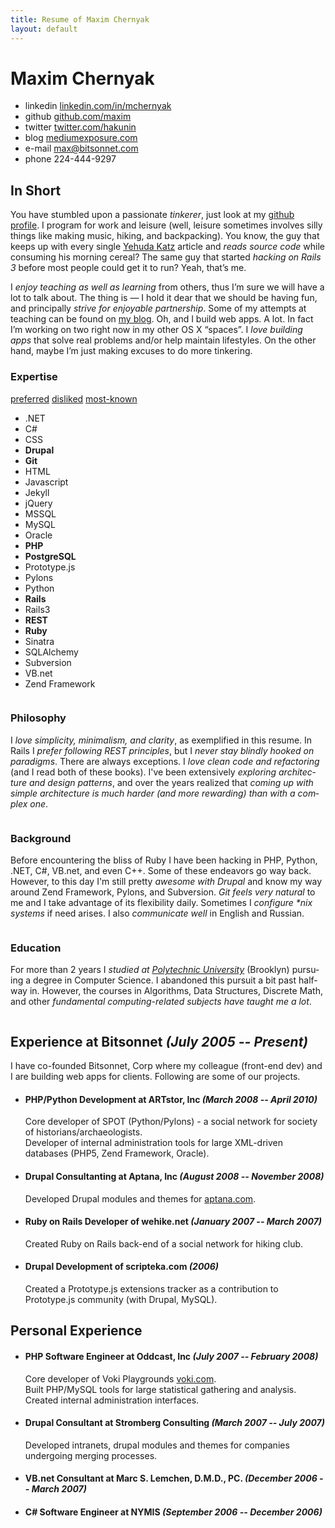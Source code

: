 ```yaml
---
title: Resume of Maxim Chernyak
layout: default
---
```


<h1 id="title">Maxim Chernyak</h1>

<ul id="quick-links">
  <li>
    <span class="label">linkedin</span> 
    <a href="http://linkedin.com/in/mchernyak">linkedin.com/in/mchernyak</a>
  </li>
  <li>
    <span class="label">github</span> 
    <a href="http://github.com/maxim">github.com/maxim</a>
  </li>
  <li>
    <span class="label">twitter</span> 
    <a href="http://twitter.com/hakunin">twitter.com/hakunin</a>
  </li>
  <li>
    <span class="label">blog</span>
    <a href="http://mediumexposure.com">mediumexposure.com</a>
  </li>
  <li>
    <span class="label">e-mail</span>
    <a href="mailto:max@bitsonnet.com">max@bitsonnet.com</a>
  </li>
  <li>
    <span class="label">phone</span> 
    224-444-9297
  </li>
</ul>

In Short
--------

<p class="intro">You have stumbled upon a passionate <em>tinkerer</em>, just look at my <a href="http://github.com/maxim">github profile</a>. I program for work and leisure (well, leisure sometimes involves silly things like making music, hiking, and backpacking). You know, the guy that keeps up with every single <a href="http://yehudakatz.com/">Yehuda Katz</a> article and <em>reads source code</em> while consuming his morning cereal? The same guy that started <em>hacking on Rails 3</em> before most people could get it to run? Yeah, that&#8217;s me. </p>

<p class="intro">I <em>enjoy teaching as well as learning</em> from others, thus I&#8217;m sure we will have a lot to talk about. The thing is &#8212; I hold it dear that we should be having fun, and principally <em>strive for enjoyable partnership</em>. Some of my attempts at teaching can be found on <a href="http://mediumexposure.com">my blog</a>. Oh, and I build web apps. A lot. In fact I&#8217;m working on two right now in my other OS X &#8220;spaces&#8221;. I <em>love building apps</em> that solve real problems and/or help maintain lifestyles. On the other hand, maybe I&#8217;m just making excuses to do more tinkering.</p>

<h3 class="tags-header">Expertise</h3>
<p class="subheader">
  <a id="preferred-filter" href="#">preferred</a>
  <a id="disliked-filter" href="#">disliked</a>
  <a id="most-known-filter" href="#">most-known</a>
</p>
<!-- <p class="subheader">green = preferred, red = disliked, big = most-known, alphabetized</p> -->

<ul id="expertise" class="tags">
  <li class="dislike"><span class="weak">.NET</span></li>
  <li class="dislike"><span class="weak">C#</span></li>
  <li>CSS</li>
  <li><strong>Drupal</strong></li>
  <li class="prefer"><strong>Git</strong></li>
  <li>HTML</li>
  <li><span class="weak">Javascript</span></li>
  <li><span class="weak">Jekyll</span></li>
  <li><span class="weak">jQuery</span></li>
  <li class="dislike"><span class="weak">MSSQL</span></li>
  <li>MySQL</li>
  <li class="dislike"><span class="weak">Oracle</span></li>
  <li><strong>PHP</strong></li>
  <li class="prefer"><strong>PostgreSQL</strong></li>
  <li><span class="weak">Prototype.js</span></li>
  <li><span class="weak">Pylons</span></li>
  <li><span class="weak">Python</span></li>
  <li class="prefer"><strong>Rails</strong></li>
  <li class="prefer">Rails3</li>
  <li class="prefer"><strong>REST</strong></li>
  <li class="prefer"><strong>Ruby</strong></li>
  <li class="prefer">Sinatra</li>
  <li><span class="weak">SQLAlchemy</span></li>
  <li class="dislike">Subversion</li>
  <li class="dislike"><span class="weak">VB.net</span></li>
  <li>Zend Framework</li>
</ul>

<div class="column-wrapper">
  <div class="column">
    <h3>Philosophy</h3>
    <p>
      I <em>love sim&shy;pli&shy;city, min&shy;im&shy;al&shy;ism, and clar&shy;ity</em>, as ex&shy;em&shy;pli&shy;fied in this re&shy;sume. In Rails I <em>prefer fol&shy;low&shy;ing REST prin&shy;ciples</em>, but I <em>nev&shy;er stay blindly hooked on paradigms</em>. There are al&shy;ways ex&shy;cep&shy;tions. I <em>love clean code and re&shy;fact&shy;or&shy;ing</em> (and I read both of these books). I've been ex&shy;tens&shy;ively <em>ex&shy;plor&shy;ing ar&shy;chi&shy;tec&shy;ture and design pat&shy;terns</em>, and over the years real&shy;ized that <em>com&shy;ing up with simple ar&shy;chi&shy;tec&shy;ture is much harder (and more re&shy;ward&shy;ing) than with a com&shy;plex one</em>.
    </p>
  </div>

  <div class="column">
    <h3>Background</h3>
    <p>
      Be&shy;fore en&shy;coun&shy;ter&shy;ing the bliss of Ruby I have been hack&shy;ing in PHP, Py&shy;thon, .NET, C#, VB.net, and even C++. Some of these en&shy;deavors go way back. However, to this day I'm still pretty <em>awe&shy;some with Drupal</em> and know my way around Zend Frame&shy;work, Pylons, and Sub&shy;ver&shy;sion. <em>Git feels very nat&shy;ur&shy;al</em> to me and I take ad&shy;vant&shy;age of its flex&shy;ib&shy;il&shy;ity daily. Some&shy;times I <em>con&shy;fig&shy;ure *nix sys&shy;tems</em> if need arises. I also <em>com&shy;mu&shy;nic&shy;ate well</em> in Eng&shy;lish and Rus&shy;si&shy;an.
    </p>
  </div>

  <div class="column">
    <h3>Education</h3>
    <p>For more than 2 years I <em>stud&shy;ied at <a href="http://poly.edu">Poly&shy;tech&shy;nic Uni&shy;versity</a></em> (Brook&shy;lyn) pur&shy;su&shy;ing a de&shy;gree in Com&shy;puter Sci&shy;ence. I aban&shy;doned this pur&shy;suit a bit past half-way in. However, the courses in Al&shy;gorithms, Data Struc&shy;tures, Dis&shy;crete Math, and oth&shy;er <em>fun&shy;da&shy;ment&shy;al com&shy;put&shy;ing-re&shy;lated sub&shy;jects have taught me a lot</em>.
    </p>
  </div>
</div>

Experience at Bitsonnet _(July 2005 -- Present)_
------------------------------------------------

I have co-founded Bitsonnet, Corp where my colleague (front-end dev) and I are building web apps for clients. Following are some of our projects.

* #### PHP/Python Development at ARTstor, Inc _(March 2008 -- April 2010)_  
  Core developer of SPOT (Python/Pylons) - a social network for society of historians/archaeologists.  
  Developer of internal administration tools for large XML-driven databases (PHP5, Zend Framework, Oracle).

* #### Drupal Consultanting at Aptana, Inc _(August 2008 -- November 2008)_  
  Developed Drupal modules and themes for [aptana.com](http://aptana.com).

* #### Ruby on Rails Developer of wehike.net _(January 2007 -- March 2007)_  
  Created Ruby on Rails back-end of a social network for hiking club.

* #### Drupal Development of scripteka.com _(2006)_  
  Created a Prototype.js extensions tracker as a contribution to Prototype.js community (with Drupal, MySQL).


Personal Experience
-------------------

* #### PHP Software Engineer at Oddcast, Inc _(July 2007 -- February 2008)_  
  Core developer of Voki Playgrounds [voki.com](http://voki.com).  
  Built PHP/MySQL tools for large statistical gathering and analysis.  
  Created internal administration interfaces.

* #### Drupal Consultant at Stromberg Consulting _(March 2007 -- July 2007)_  
  Developed intranets, drupal modules and themes for companies undergoing merging processes.

* #### VB.net Consultant at Marc S. Lemchen, D.M.D., PC. _(December 2006 -- March 2007)_

* #### C# Software Engineer at NYMIS _(September 2006 -- December 2006)_

